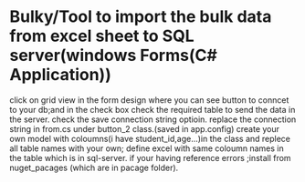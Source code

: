 # Bulky/Tool to import the bulk data from excel sheet  to SQL server(windows Forms(C# Application))
click on grid view in the form design where you can see button to conncet to your db;and in the check box check the  required table to send the data in the server.
check the save connection string optioin.
replace the connection string in from.cs under button_2 class.(saved in app.config)
create your own model with coloumns(i have student_id,age...)in the class and replece all table names with your own;
define excel with same coloumn names in the table which is in sql-server.
if your having reference errors ;install from nuget_pacages (which are in pacage folder).




